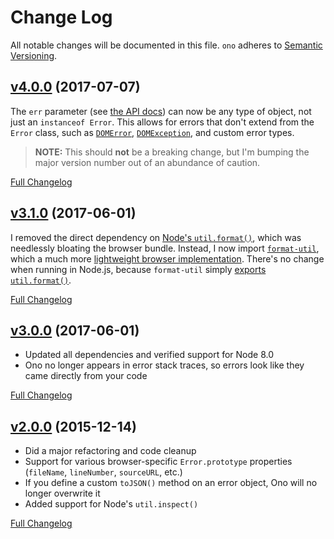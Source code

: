 # Change Log
All notable changes will be documented in this file.
`ono` adheres to [Semantic Versioning](http://semver.org/).


## [v4.0.0](https://github.com/James-Messinger/ono/tree/v4.0.0) (2017-07-07)

The `err` parameter (see [the API docs](https://github.com/James-Messinger/ono#api)) can now be any type of object, not just an `instanceof Error`. This allows for errors that don't extend from the `Error` class, such as [`DOMError`](https://developer.mozilla.org/en-US/docs/Web/API/DOMError), [`DOMException`](https://developer.mozilla.org/en-US/docs/Web/API/DOMException), and custom error types.

> **NOTE:** This should **not** be a breaking change, but I'm bumping the major version number out of an abundance of caution.

[Full Changelog](https://github.com/James-Messinger/ono/compare/v3.1.0...v4.0.0)


## [v3.1.0](https://github.com/James-Messinger/ono/tree/v3.1.0) (2017-06-01)

I removed the direct dependency on [Node's `util.format()`](https://nodejs.org/api/util.html#util_util_format_format_args), which was needlessly bloating the browser bundle. Instead, I now import [`format-util`](https://www.npmjs.com/package/format-util), which a much more [lightweight browser implementation](https://github.com/tmpfs/format-util/blob/f88c550ef10c5aaadc15a7ebab595f891bb385e1/format.js).  There's no change when running in Node.js, because `format-util` simply [exports `util.format()`](https://github.com/tmpfs/format-util/blob/392628c5d45e558589f2f19ffb9d79d4b5540010/index.js#L1).

[Full Changelog](https://github.com/James-Messinger/ono/compare/v3.0.0...v3.1.0)


## [v3.0.0](https://github.com/James-Messinger/ono/tree/v3.0.0) (2017-06-01)

- Updated all dependencies and verified support for Node 8.0
- Ono no longer appears in error stack traces, so errors look like they came directly from your code

[Full Changelog](https://github.com/James-Messinger/ono/compare/v2.0.0...v3.0.0)


## [v2.0.0](https://github.com/James-Messinger/ono/tree/v2.0.0) (2015-12-14)

- Did a major refactoring and code cleanup
- Support for various browser-specific `Error.prototype` properties (`fileName`, `lineNumber`, `sourceURL`, etc.)
- If you define a custom `toJSON()` method on an error object, Ono will no longer overwrite it
- Added support for Node's `util.inspect()`

[Full Changelog](https://github.com/James-Messinger/ono/compare/v1.0.22...v2.0.0)
